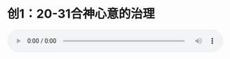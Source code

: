 # 创1：20-31合神心意的治理

<audio style="width: 100%;" preload="false" controls controlslist="nodownload"><source src="//cdn.wechat.edu.pl/audio/mp3/old/12207.mp3" type="audio/mpeg">Your browser does not support the audio element.</audio>


